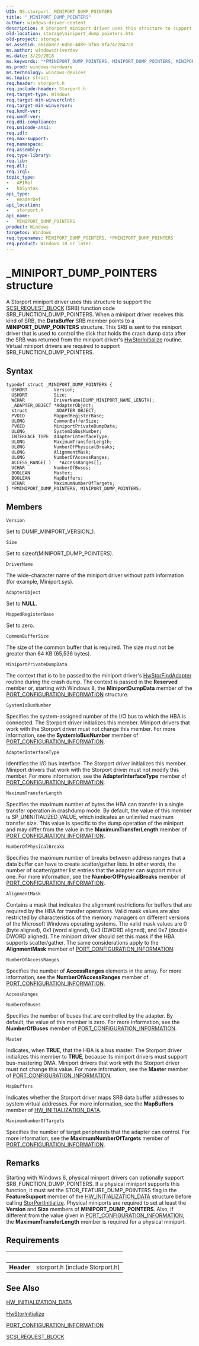 ```yaml
---
UID: NS:storport._MINIPORT_DUMP_POINTERS
title: "_MINIPORT_DUMP_POINTERS"
author: windows-driver-content
description: A Storport miniport driver uses this structure to support the SCSI_REQUEST_BLOCK (SRB) function code SRB_FUNCTION_DUMP_POINTERS.
old-location: storage\miniport_dump_pointers.htm
old-project: storage
ms.assetid: a61da8e7-6db0-4d89-bf68-8fa74c284720
ms.author: windowsdriverdev
ms.date: 3/29/2018
ms.keywords: "*PMINIPORT_DUMP_POINTERS, MINIPORT_DUMP_POINTERS, MINIPORT_DUMP_POINTERS structure [Storage Devices], PMINIPORT_DUMP_POINTERS, PMINIPORT_DUMP_POINTERS structure pointer [Storage Devices], _MINIPORT_DUMP_POINTERS, storage.miniport_dump_pointers, storport/MINIPORT_DUMP_POINTERS, storport/PMINIPORT_DUMP_POINTERS, structs-virtual_34ca963f-93fe-4e7d-8e02-02bde32cf2ef.xml"
ms.prod: windows-hardware
ms.technology: windows-devices
ms.topic: struct
req.header: storport.h
req.include-header: Storport.h
req.target-type: Windows
req.target-min-winverclnt: 
req.target-min-winversvr: 
req.kmdf-ver: 
req.umdf-ver: 
req.ddi-compliance: 
req.unicode-ansi: 
req.idl: 
req.max-support: 
req.namespace: 
req.assembly: 
req.type-library: 
req.lib: 
req.dll: 
req.irql: 
topic_type:
-	APIRef
-	kbSyntax
api_type:
-	HeaderDef
api_location:
-	storport.h
api_name:
-	MINIPORT_DUMP_POINTERS
product: Windows
targetos: Windows
req.typenames: MINIPORT_DUMP_POINTERS, *PMINIPORT_DUMP_POINTERS
req.product: Windows 10 or later.
---
```


# _MINIPORT_DUMP_POINTERS structure
A Storport miniport driver uses this structure to support the <a href="https://msdn.microsoft.com/library/windows/hardware/ff565393">SCSI_REQUEST_BLOCK</a> (SRB) function code SRB_FUNCTION_DUMP_POINTERS. When a miniport driver receives this kind of SRB, the <b>DataBuffer</b> SRB member points to a <b>MINIPORT_DUMP_POINTERS</b> structure. This SRB is sent to the miniport driver that is used to control the disk that holds the crash dump data after the SRB was returned from the miniport driver's <a href="https://msdn.microsoft.com/library/windows/hardware/ff557396">HwStorInitialize</a> routine. Virtual miniport drivers are required to support SRB_FUNCTION_DUMP_POINTERS.

## Syntax
```
typedef struct _MINIPORT_DUMP_POINTERS {
  USHORT          Version;
  USHORT          Size;
  WCHAR           DriverName[DUMP_MINIPORT_NAME_LENGTH];
  _ADAPTER_OBJECT *AdapterObject;
  struct          _ADAPTER_OBJECT;
  PVOID           MappedRegisterBase;
  ULONG           CommonBufferSize;
  PVOID           MiniportPrivateDumpData;
  ULONG           SystemIoBusNumber;
  INTERFACE_TYPE  AdapterInterfaceType;
  ULONG           MaximumTransferLength;
  ULONG           NumberOfPhysicalBreaks;
  ULONG           AlignmentMask;
  ULONG           NumberOfAccessRanges;
  ACCESS_RANGE( )   *AccessRanges[];
  UCHAR           NumberOfBuses;
  BOOLEAN         Master;
  BOOLEAN         MapBuffers;
  UCHAR           MaximumNumberOfTargets;
} *PMINIPORT_DUMP_POINTERS, MINIPORT_DUMP_POINTERS;
```

## Members


`Version`

Set to DUMP_MINIPORT_VERSION_1.

`Size`

Set to sizeof(MINIPORT_DUMP_POINTERS).

`DriverName`

The wide-character name of the miniport driver without path information (for example, Miniport.sys).

`AdapterObject`

Set to <b>NULL</b>.

`MappedRegisterBase`

Set to zero.

`CommonBufferSize`

The size of the common buffer that is required. The size must not be greater than 64 KB (65,536 bytes).

`MiniportPrivateDumpData`

The context that is to be passed to the miniport driver's <a href="https://msdn.microsoft.com/library/windows/hardware/ff557390">HwStorFindAdapter</a> routine during the crash dump. The context is passed in the <b>Reserved</b> member or, starting with Windows 8, the <b>MiniportDumpData</b> member of the <a href="https://msdn.microsoft.com/library/windows/hardware/ff567785">PORT_CONFIGURATION_INFORMATION</a> structure.

`SystemIoBusNumber`

Specifies the system-assigned number of the I/O bus to which the HBA is connected. The Storport driver initializes this member. Miniport drivers that work with the Storport driver must not change this member. For more information, see the <b>SystemIoBusNumber</b> member of <a href="https://msdn.microsoft.com/library/windows/hardware/ff567785">PORT_CONFIGURATION_INFORMATION</a>.

`AdapterInterfaceType`

Identifies the I/O bus interface. The Storport driver initializes this member. Miniport drivers that work with the Storport driver must not modify this member. For more information, see the <b>AdapterInterfaceType</b> member of <a href="https://msdn.microsoft.com/library/windows/hardware/ff567785">PORT_CONFIGURATION_INFORMATION</a>.

`MaximumTransferLength`

Specifies the maximum number of bytes the HBA can transfer in a single transfer operation in crashdump mode. By default, the value of this member is SP_UNINITIALIZED_VALUE, which indicates an unlimited maximum transfer size. This value is specific to the dump operation of the miniport and may differ from the value in the <b>MaximumTransferLength</b> member of <a href="https://msdn.microsoft.com/library/windows/hardware/ff567785">PORT_CONFIGURATION_INFORMATION</a>.

`NumberOfPhysicalBreaks`

Specifies the maximum number of breaks between address ranges that a data buffer can have to create scatter/gather lists. In other words, the number of scatter/gather list entries that the adapter can support minus one. For more information, see the <b>NumberOfPhysicalBreaks</b> member of <a href="https://msdn.microsoft.com/library/windows/hardware/ff567785">PORT_CONFIGURATION_INFORMATION</a>.

`AlignmentMask`

Contains a mask that indicates the alignment restrictions for buffers that are required by the HBA for transfer operations. Valid mask values are also restricted by characteristics of the memory managers on different versions of the Microsoft Windows operating systems. The valid mask values are 0 (byte aligned), 0x1 (word aligned), 0x3 (DWORD aligned), and 0x7 (double DWORD aligned). The miniport driver should set this mask if the HBA supports scatter/gather. The same considerations apply to the <b>AlignmentMask</b> member of <a href="https://msdn.microsoft.com/library/windows/hardware/ff567785">PORT_CONFIGURATION_INFORMATION</a>.

`NumberOfAccessRanges`

Specifies the number of <b>AccessRanges</b> elements in the array. For more information, see the <b>NumberOfAccessRanges</b> member of <a href="https://msdn.microsoft.com/library/windows/hardware/ff567785">PORT_CONFIGURATION_INFORMATION</a>.

`AccessRanges`



`NumberOfBuses`

Specifies the number of buses that are controlled by the adapter. By default, the value of this member is zero. For more information, see the <b>NumberOfBuses</b> member of <a href="https://msdn.microsoft.com/library/windows/hardware/ff567785">PORT_CONFIGURATION_INFORMATION</a>.

`Master`

Indicates, when <b>TRUE</b>, that the HBA is a bus master. The Storport driver initializes this member to <b>TRUE</b>, because its miniport drivers must support bus-mastering DMA. Miniport drivers that work with the Storport driver must not change this value. For more information, see the <b>Master</b> member of <a href="https://msdn.microsoft.com/library/windows/hardware/ff567785">PORT_CONFIGURATION_INFORMATION</a>.

`MapBuffers`

Indicates whether the Storport driver maps SRB data buffer addresses to system virtual addresses. For more information, see the <b>MapBuffers</b> member of <a href="https://msdn.microsoft.com/library/windows/hardware/ff559682">HW_INITIALIZATION_DATA</a>.

`MaximumNumberOfTargets`

Specifies the number of target peripherals that the adapter can control. For more information, see the <b>MaximumNumberOfTargets</b> member of <a href="https://msdn.microsoft.com/library/windows/hardware/ff567785">PORT_CONFIGURATION_INFORMATION</a>.

## Remarks
Starting with Windows 8, physical minport drivers can optionally support SRB_FUNCTION_DUMP_POINTERS. If a physical miniport supports this function, it must set the STOR_FEATURE_DUMP_POINTERS flag in the <b>FeatureSupport</b> member of the <a href="https://msdn.microsoft.com/library/windows/hardware/ff559682">HW_INITIALIZATION_DATA</a> structure before calling <a href="https://msdn.microsoft.com/library/windows/hardware/ff567108">StorPortInitialize</a>. Physical miniports are required to set at least the <b>Version</b> and <b>Size</b> members of <b>MINIPORT_DUMP_POINTERS</b>. Also, if different from the value given in <a href="https://msdn.microsoft.com/library/windows/hardware/ff567785">PORT_CONFIGURATION_INFORMATION</a>, the <b>MaximumTransferLength</b> member is required for a physical miniport.

## Requirements
| &nbsp; | &nbsp; |
| ---- |:---- |
| **Header** | storport.h (include Storport.h) |

## See Also

<a href="https://msdn.microsoft.com/library/windows/hardware/ff559682">HW_INITIALIZATION_DATA</a>



<a href="https://msdn.microsoft.com/library/windows/hardware/ff557396">HwStorInitialize</a>



<a href="https://msdn.microsoft.com/library/windows/hardware/ff567785">PORT_CONFIGURATION_INFORMATION</a>



<a href="https://msdn.microsoft.com/library/windows/hardware/ff565393">SCSI_REQUEST_BLOCK</a>